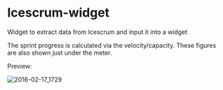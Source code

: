 # Icescrum-widget
Widget to extract data from Icescrum and input it into a widget

The sprint progress is calculated via the velocity/capacity. These figures are also shown just under the meter.

Preview:

![2016-02-17_1729](https://cloud.githubusercontent.com/assets/17084462/13145226/4783704e-d61d-11e5-9d56-5a74e0fdf2ae.png)
